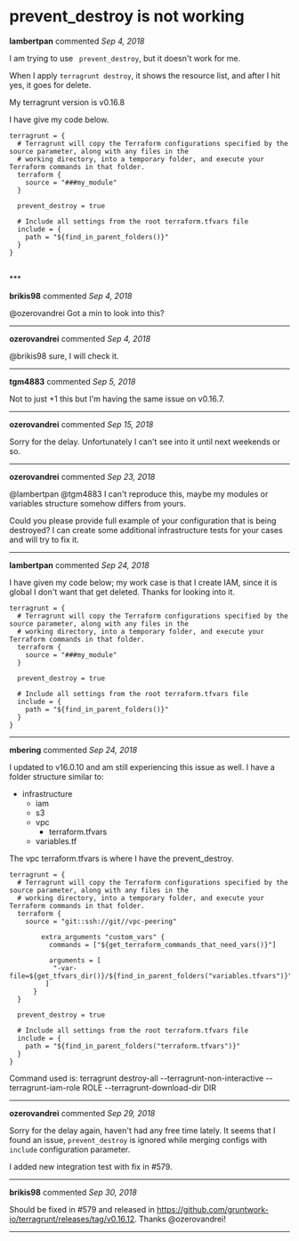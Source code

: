 # prevent_destroy is not working

**lambertpan** commented *Sep 4, 2018*

I am trying to use ` prevent_destroy`,  but it doesn't work for me.

When I apply `terragrunt destroy`,  it shows the resource list, and after I hit yes, it goes for delete.

My terragrunt version is v0.16.8

I have give my code below.  

```
terragrunt = {
  # Terragrunt will copy the Terraform configurations specified by the source parameter, along with any files in the
  # working directory, into a temporary folder, and execute your Terraform commands in that folder.
  terraform {
    source = "###my_module"
  }

  prevent_destroy = true

  # Include all settings from the root terraform.tfvars file
  include = {
    path = "${find_in_parent_folders()}"
  }
}
```

<br />
***


**brikis98** commented *Sep 4, 2018*

@ozerovandrei Got a min to look into this?
***

**ozerovandrei** commented *Sep 4, 2018*

@brikis98 sure, I will check it.
***

**tgm4883** commented *Sep 5, 2018*

Not to just +1 this but I'm having the same issue on v0.16.7.
***

**ozerovandrei** commented *Sep 15, 2018*

Sorry for the delay.
Unfortunately I can't see into it until next weekends or so.
***

**ozerovandrei** commented *Sep 23, 2018*

@lambertpan @tgm4883 I can't reproduce this, maybe my modules or variables structure somehow differs from yours.

Could you please provide full example of your configuration that is being destroyed? I can create some additional infrastructure tests for your cases and will try to fix it.

***

**lambertpan** commented *Sep 24, 2018*

I have given my code below; my work case is that I create IAM, since it is global I don't want that get deleted. Thanks for looking into it.
```
terragrunt = {
  # Terragrunt will copy the Terraform configurations specified by the source parameter, along with any files in the
  # working directory, into a temporary folder, and execute your Terraform commands in that folder.
  terraform {
    source = "###my_module"
  }

  prevent_destroy = true

  # Include all settings from the root terraform.tfvars file
  include = {
    path = "${find_in_parent_folders()}"
  }
}
```
***

**mbering** commented *Sep 24, 2018*

I updated to v16.0.10 and am still experiencing this issue as well.
I have a folder structure similar to:
- infrastructure
  - iam
  - s3
  - vpc
    - terraform.tfvars
  - variables.tf

The vpc terraform.tfvars is where I have the prevent_destroy.

```
terragrunt = {
  # Terragrunt will copy the Terraform configurations specified by the source parameter, along with any files in the
  # working directory, into a temporary folder, and execute your Terraform commands in that folder.
  terraform {
    source = "git::ssh://git//vpc-peering"

        extra_arguments "custom_vars" {
          commands = ["${get_terraform_commands_that_need_vars()}"]

          arguments = [
           "-var-file=${get_tfvars_dir()}/${find_in_parent_folders("variables.tfvars")}"
         ]
      }
  }

  prevent_destroy = true

  # Include all settings from the root terraform.tfvars file
  include = {
    path = "${find_in_parent_folders("terraform.tfvars")}"
  }
}

```

Command used is:
terragrunt destroy-all --terragrunt-non-interactive --terragrunt-iam-role ROLE --terragrunt-download-dir DIR


***

**ozerovandrei** commented *Sep 29, 2018*

Sorry for the delay again, haven't had any free time lately.
It seems that I found an issue, `prevent_destroy` is ignored while merging configs with `include` configuration parameter.

I added new integration test with fix in #579.
***

**brikis98** commented *Sep 30, 2018*

Should be fixed in #579 and released in https://github.com/gruntwork-io/terragrunt/releases/tag/v0.16.12. Thanks @ozerovandrei! 
***

